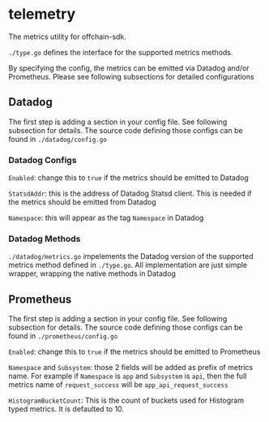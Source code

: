# telemetry

The metrics utility for offchain-sdk.

`./type.go` defines the interface for the supported metrics methods.

By specifying the config, the metrics can be emitted via Datadog and/or Prometheus. Please see
following subsections for detailed configurations

## Datadog

The first step is adding a section in your config file. See following subsection for details. The
source code defining those configs can be found in `./datadog/config.go`

### Datadog Configs

`Enabled`: change this to `true` if the metrics should be emitted to Datadog

`StatsdAddr`: this is the address of Datadog Statsd client. This is needed if the metrics should be
emitted from Datadog

`Namespace`: this will appear as the tag `Namespace` in Datadog

### Datadog Methods

`./datadog/metrics.go` impelements the Datadog version of the supported metrics method defined in
`./type.go`. All implementation are just simple wrapper, wrapping the native methods in Datadog

## Prometheus

The first step is adding a section in your config file. See following subsection for details. The
source code defining those configs can be found in `./prometheus/config.go`

`Enabled`: change this to `true` if the metrics should be emitted to Prometheus

`Namespace` and `Subsystem`: those 2 fields will be added as prefix of metrics name. For example
if `Namespace` is `app` and `Subsystem` is `api`, then the full metrics name of `request_success`
will be `app_api_request_success`

`HistogramBucketCount`: This is the count of buckets used for Histogram typed metrics. It is defaulted to 10.
